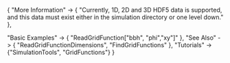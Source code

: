 {
  "More Information" ->
   {
    "Currently, 1D, 2D and 3D HDF5 data is supported, and this data must exist either in the simulation directory or one level down."
   },

  "Basic Examples" -> {
    "ReadGridFunction[\"bbh\", \"phi\",\"xy\"]"
    },
  "See Also" -> {
    "ReadGridFunctionDimensions", "FindGridFunctions"
   },
  "Tutorials" -> {"SimulationTools", "GridFunctions"}
}

